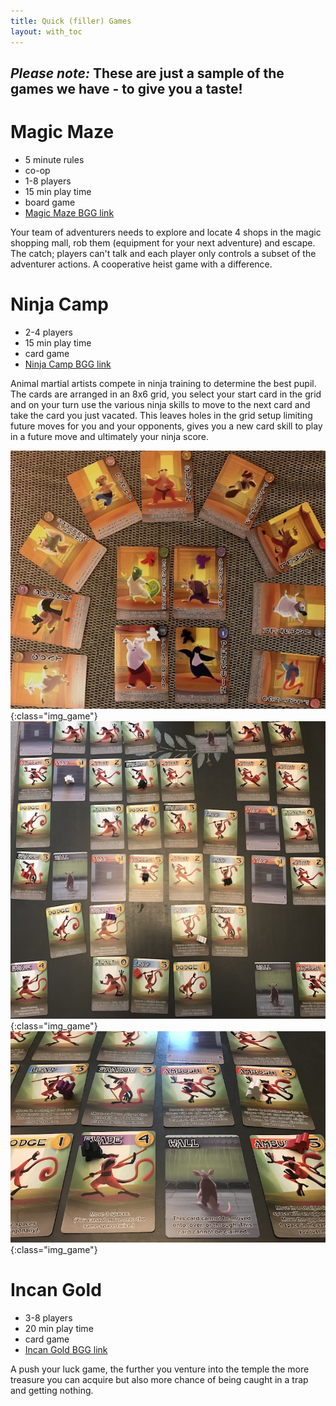 ```yaml
---
title: Quick (filler) Games
layout: with_toc
---
```


## **_Please note:_ These are just a sample of the games we have - to give you a taste!**

# Magic Maze

* 5 minute rules 
* co-op
* 1-8 players
* 15 min play time
* board game
* [Magic Maze BGG link](https://boardgamegeek.com/boardgame/209778/magic-maze)

Your team of adventurers needs to explore and locate 4 shops in the magic shopping mall, rob them (equipment for your next adventure) and escape. The catch; players can't talk and each player only controls a subset of the adventurer actions. A cooperative heist game with a difference.

# Ninja Camp

* 2-4 players
* 15 min play time
* card game
* [Ninja Camp BGG link](https://boardgamegeek.com/boardgame/176565/ninja-camp)

Animal martial artists compete in ninja training to determine the best pupil. The cards are arranged in an 8x6 grid, you select your start card in the grid and on your turn use the various ninja skills to move to the next card and take the card you just vacated. This leaves holes in the grid setup limiting future moves for you and your opponents, gives you a new card skill to play in a future move and ultimately your ninja score.

![Ninja camp martial artists](/images/ninjacamp_03.jpg "Ninja camp martial artists"){:class="img_game"}
![Ninja camp grid setup part way through a game](/images/ninjacamp_06.jpg "Ninja camp grid setup part way through a game"){:class="img_game"}
![Ninja camp close up of cards and ninja meeples](/images/ninjacamp_04.jpg "Ninja camp close up of cards and ninja meeples"){:class="img_game"}

# Incan Gold

* 3-8 players
* 20 min play time
* card game
* [Incan Gold BGG link](https://boardgamegeek.com/boardgame/15512/diamant)

A push your luck game, the further you venture into the temple the more treasure you can acquire but also more chance of being caught in a trap and getting nothing.
